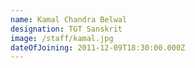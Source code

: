 ```yaml
---
name: Kamal Chandra Belwal
designation: TGT Sanskrit
image: /staff/kamal.jpg
dateOfJoining: 2011-12-09T18:30:00.000Z
---
```


